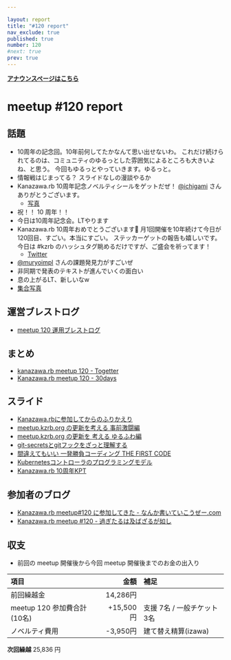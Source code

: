 ```yaml
---

layout: report
title: "#120 report"
nav_exclude: true
published: true
number: 120
#next: true
prev: true
---
```


<div style="text-align: left;"><a href="/120"><strong>アナウンスページはこちら</strong></a></div>

# meetup #120 report

## 話題

* 10周年の記念回。10年前何してたかなんて思い出せないわ。
これだけ続けられてるのは、コミュニティのゆるっとした雰囲気によるところも大きいよね、と思う。
今回もゆるっとやっていきます。ゆるっと。
* 情報戦はじまってる？
スライドなしの漫談やるか
* Kanazawa.rb 10周年記念ノベルティシールをゲットだぜ！ [@ichigami](https://twitter.com/ichigami) さんありがとうございます。
  + [写真](https://30d.jp/kzrb/110/photo/1)
* 祝！！ 10 周年！！
* 今日は10周年記念会。LTやります
* Kanazawa.rb 10周年おめでとうございます🎉
月1回開催を10年続けて今日が120回目、すごい。本当にすごい。
ステッカーゲットの報告も嬉しいです。
今日は #kzrb のハッシュタグ眺めるだけですが、ご盛会を祈ってます！
  + [Twitter](https://twitter.com/ichigami/status/1563395288777125894)
* [@muryoimpl](https://twitter.com/muryoimpl) さんの課題発見力がすごいぜ
* 非同期で発表のテキストが進んでいくの面白い
* 息の上がるLT、新しいなw
* [集合写真](https://30d.jp/kzrb/110/photo/57)


## 運営ブレストログ

* [meetup 120 運用ブレストログ](https://github.com/kanazawarb/meetup/wiki/meetup-120-%E9%81%8B%E7%94%A8%E3%83%96%E3%83%AC%E3%82%B9%E3%83%88%E3%83%AD%E3%82%B0)

## まとめ

* [kanazawa.rb meetup 120 - Togetter](https://togetter.com/li/1938170)
* [Kanazawa.rb meetup 120 - 30days](https://30d.jp/kzrb/110)


## スライド

* [Kanazawa.rbに参加してからのふりかえり](https://speakerdeck.com/takayukiatkwsk/kanazawa-dot-rbnican-jia-sitekaranohurikaeri)
* [meetup.kzrb.org の更新を考える 事前激闘編](https://speakerdeck.com/muryoimpl/meetup-dot-kzrb-dot-org-nogeng-xin-wokao-eru-shi-qian-ji-dou-bian)
* [meetup.kzrb.org の更新を 考える ゆるふわ編](https://speakerdeck.com/muryoimpl/meetup-dot-kzrb-dot-org-nogeng-xin-wo-kao-eru-yuruhuwabian)
* [git-secretsとgitフックをざっと理解する](https://speakerdeck.com/takayukiatkwsk/git-secretstogithutukuwosatutoli-jie-suru)
* [間違えてもいい 一発勝負コーディング THE FIRST CODE](https://speakerdeck.com/sat/jian-wei-etemoii-fa-sheng-fu-kodeingu-the-first-code)
* [Kubernetesコントローラのプログラミングモデル](https://speakerdeck.com/sat/kuberneteskontororanopuroguramingumoderu)
* [Kanazawa.rb 10周年KPT](https://speakerdeck.com/cottondesu/kanazawa-dot-rb-10th-anniversary-kpt)


## 参加者のブログ

* [Kanazawa\.rb meetup\#120 に参加してきた \- なんか書いていこうぜー\.com](https://muryoimpl.com/blog/2022-08-29/participated-in-kzrb-meetup-120/)
* [Kanazawa\.rb meetup \#120 \- 過ぎたるは及ばざるが如し](https://cotton-desu.hatenablog.com/entry/2022/09/01/130000)

## 収支

* 前回の meetup 開催後から今回 meetup 開催後までのお金の出入り

|項目                           |金額         |補足                                               |
|:------------------------------|------------:|:--------------------------------------------------|
| 前回繰越金                    |       14,286円 |                                                   |
| meetup 120 参加費合計(10名)    |   +15,500円 | 支援 7名 / 一般チケット 3名                            |
| ノベルティ費用                  |   -3,950円 | 建て替え精算(izawa)            |

**次回繰越**  25,836 円

